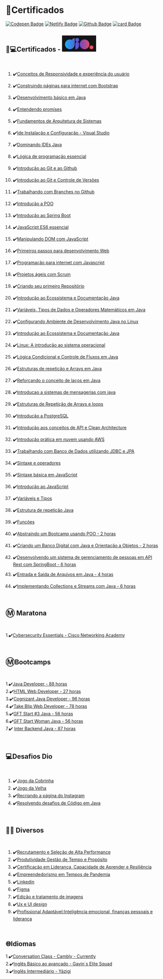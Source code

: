 # 📜Certificados


[![Codepen Badge](https://img.shields.io/badge/-Codepen-black?style=flat-square&logo=Codepen&logoColor=white&link=https://codepen.io/martageraldo)](https://codepen.io/martageraldo)
[![Netlify Badge](https://img.shields.io/badge/-Netlify-00C7B7?style=social-square&logo=netlify&logoColor=white)](https://martageraldo.netlify.app/) [![Github Badge](https://img.shields.io/badge/GitHub--000?style=social&logo=Github&logoColor=&link=https://github.com/MGBrave)](https://github.com/MGBrave) [![card Badge](https://img.shields.io/badge/-Hotmail-0078D4??style=flat-square&logo=microsoft-outlook&logoColor=white&link=mailto:mggeraldo@protonmail.com)](mailto:mggeraldo@protonmail.com) 
<br>

## 🧠💻Certificados - ![Image](https://github.com/MGBrave/certificados/blob/main/logo%20dio.jpg?raw=true)  
<br>

1. ✔️[Conceitos de Responsividade e experiência do usuário](https://github.com/MGBrave/certificados/blob/main/certificados/1conceitos%20responsividade%20e%20experiencia%20do%20usu%C3%A1rio.pdf)

2. ✔️[Construindo páginas para internet com Bootstrap](https://github.com/MGBrave/certificados/blob/main/certificados/2Construindo%páginas%para%internet%com%Bootstrap.pdf)

3. ✔️[Desenvolvimento básico em  Java](https://github.com/MGBrave/certificados/blob/main/certificados/3Desenvolvimento%Básico%em%Java.pdf)

4. ✔️[Entendendo promises](https://github.com/MGBrave/certificados/blob/main/certificados/5Entendendo%promises.pdf)

5. ✔️[Fundamentos de Arquitetura de Sistemas](https://github.com/MGBrave/certificados/blob/main/certificados/6Fundamentos%de%Arquitetura%de%Sistemas.pdf)

6. ✔️[Ide Instalação e Configuração - Visual Studio](https://github.com/MGBrave/certificados/blob/main/certificados/7IDE%Instalação%e%Configuração%(Visual%Studio%Code).pdf)

7. ✔️[Dominando IDEs Java](https://github.com/MGBrave/certificados/blob/main/certificados/8Dominando%IDEs%Java.pdf)

8. ✔️[Lógica de programação essencial](https://github.com/MGBrave/certificados/blob/main/certificados/9Lógica%de%Programação%Essencial.pdf)

9. ✔️[Introdução  ao Git e ao Github](https://github.com/MGBrave/certificados/blob/main/certificados/11Introdução%ao%Git%e%ao%GitHub.pdf)

10. ✔️[Introdução ao Git e Controle de Versões](https://github.com/MGBrave/certificados/blob/main/certificados/12Introdução%ao%Git%e%Controle%de%Versões.pdf)

11. ✔️[Trabalhando  com Branches no Github](https://github.com/MGBrave/certificados/blob/main/certificados/13Trabalhando%com%Branches%no%Github.pdf)

12. ✔️[Introdução a POO](https://github.com/MGBrave/certificados/blob/main/certificados/14introdução%a%POO.pdf)

13. ✔️[Introdução ao Spring Boot](https://github.com/MGBrave/certificados/blob/main/certificados/15Introdução%ao%Spring%Boot.pdf)

14. ✔️[JavaScript ES6 essencial](https://github.com/MGBrave/certificados/blob/main/certificados/16JavaScript%ES6%essencial.pdf)

15. ✔️[Manipulando DOM com JavaScript](https://github.com/MGBrave/certificados/blob/main/certificados/17Manipulando%a%D.O.M.%com%Javascript.pdf)

16. ✔️[Primeiros passos para desenvolvimento Web](https://github.com/MGBrave/certificados/blob/main/certificados/18Primeiros%passos%para%desenvolvimento%web.pdf)

17. ✔️[Programação para internet com Javascript](https://github.com/MGBrave/certificados/blob/main/certificados/19Programação%para%internet%com%JavaScript.pdf)

18. ✔️[Projetos ágeis com Scrum](https://github.com/MGBrave/certificados/blob/main/certificados/20projetos%ageis%com%scrum.pdf)

19. ✔️[Criando seu primeiro Repositório](https://github.com/MGBrave/certificados/blob/main/certificados/Crianco%seu%primeiro%Repositório.pdf)

20. ✔️[Introdução ao Ecossistema e Documentação Java](https://github.com/MGBrave/certificados/blob/main/certificados/IntroducaoAoEcossistemaEDocumentacaoJava.pdf)
21. ✔️[Variáveis, Tipos de Dados e Operadores Matemáticos em Java](https://github.com/MGBrave/certificados/blob/main/certificados/Vari%C3%A1veis%2C%20Tipos%20de%20Dados%20e%20Operadores%20matem%C3%A1ticos%20em%20java.pdf)
22. ✔️[Configurando Ambiente de Desenvolvimento Java no Linux](https://github.com/MGBrave/certificados/blob/main/certificados/ConfAmbDedesJavaNoLinux.pdf)
23. ✔️[Introdução ao Ecossistema e Documentação Java](https://github.com/MGBrave/certificados/blob/main/certificados/IntroducaoAoEcossistemaEDocumentacaoJava.pdf)
24. ✔️[Linux: A introdução ao sistema operacional](https://github.com/MGBrave/certificados/blob/main/certificados/Linux%20A%20introdu%C3%A7%C3%A3o%20ao%20sistema%20operacional.pdf)
25. ✔️[Lógica Condicional e Controle de Fluxos em Java](https://github.com/MGBrave/certificados/blob/main/certificados/Logica%20Condicional%20e%20controle%20de%20fluxos%20em%20Java.pdf)
26. ✔️[Estruturas de repetição e Arrays em Java](https://github.com/MGBrave/certificados/blob/main/certificados/Estruturas%20de%20Repeti%C3%A7%C3%A3o%20de%20Arrays%20e%20loops.pdf)
27. ✔️[Reforçando o conceito de laços em Java](https://github.com/MGBrave/certificados/blob/main/certificados/Refor%C3%A7ando%20o%20conceito%20de%20la%C3%A7os%20em%20java.pdf)
28. ✔️[Introducao a sistemas de mensagerias com java](https://github.com/MGBrave/certificados/blob/main/certificados/Introducaoa%20sistemas%20de%20mensagerias%20com%20java.pdf)
29. ✔️[Estruturas de Repetição de Arrays e loops](https://github.com/MGBrave/certificados/blob/main/certificados/Estruturas%20de%20Repeti%C3%A7%C3%A3o%20de%20Arrays%20e%20loops.pdf)
30. ✔️[Introdução a PostgreSQL](https://github.com/MGBrave/certificados/blob/main/certificados/Introdu%C3%A7%C3%A3o%20a%20PostgreSQL.pdf)
31. ✔️[Introdução aos conceitos de API e Clean Architecture](https://github.com/MGBrave/certificados/blob/main/certificados/Introdu%C3%A7%C3%A3o%20aos%20conceitos%20de%20API%20e%20Clean%20Architecture.pdf)
32. ✔️[Introdução prática em nuvem usando AWS](https://github.com/MGBrave/certificados/blob/main/certificados/Introdu%C3%A7%C3%A3o%20pr%C3%A1tica%20em%20nuvem%20usando%20AWS.pdf)
33. ✔️[Trabalhando com Banco de Dados utilizando JDBC e JPA](https://github.com/MGBrave/certificados/blob/main/certificados/Trabalhando%20com%20Banco%20de%20Dados%20utilizando%20JDBC%20e%20JPA.pdf)
34. ✔️[Sintaxe e operadores](https://github.com/MGBrave/certificados/blob/main/certificados/sintaxe%20e%20operadores.pdf)
35. ✔️[Sintaxe básica em JavaScript](https://github.com/MGBrave/certificados/blob/main/certificados/sintaxe%20basica%20em%20javascript.pdf)
36. ✔️[Introdução ao JavaScript](https://github.com/MGBrave/certificados/blob/main/certificados/sintaxe%20basica%20em%20javascript.pdf) 
37. ✔️[Variáveis e Tipos](https://github.com/MGBrave/certificados/blob/main/certificados/Vari%C3%A1veis%20e%20tipos.pdf) 
38. ✔️[Estrutura de repetição Java](https://github.com/MGBrave/certificados/blob/main/certificados/Estruturas%20de%20Repeticao%20em%20java-Introducao.pdf)
39. ✔️[Funções](https://github.com/MGBrave/certificados/blob/main/certificados/Fun%C3%A7%C3%B5es.pdf)
40. ✔️[Abstraindo um Bootcamp usando POO - 2 horas ](https://github.com/MGBrave/certificados/blob/main/certificados/Abstraindo%20um%20Bootcamp%20usando%20POO2hr.pdf)
41. ✔️[Criando um Banco Digital com Java e Orientação a Objetos - 2 horas ](https://github.com/MGBrave/certificados/blob/main/certificados/Criando%20um%20Banco%20Digital%20com%20Java%20e%20Orienta%C3%A7%C3%A3o%20a%20Objetos.pdf)
42. ✔️[Desenvolvendo um sistema de gerenciamento de pessoas em API Rest com SpringBoot - 6 horas ](https://github.com/MGBrave/certificados/blob/main/certificados/Desenvolvendo%20um%20sistema%20de%20gerenciamento%20de%20pessoas%20em%20API%20Rest%20com%20SpringBoot%206%20hr.pdf) <br>
43. ✔️[Entrada e Saída de Arquivos em Java  - 4 horas ](https://github.com/MGBrave/certificados/blob/main/certificados/Entrada%20e%20Sa%C3%ADda%20de%20Arquivos%20em%20Java%204hr.pdf)
44. ✔️[Implementando Collections e Streams com Java - 6 horas](https://github.com/MGBrave/certificados/blob/main/certificados/Implementando%20Collections%20e%20Streams%20com%20Java.pdf)
<br>

## Ⓜ️ Maratona

<br>

1.✔️[Cybersecurity Essentials - Cisco Networking Academy](https://github.com/MGBrave/certificados/blob/main/certificados/MG%20Cibersecurity%20Essentials.pdf) <br>




<br>

## Ⓜ️Bootcamps

<br>

1.✔️[Java Developer - 88 horas](https://github.com/MGBrave/certificados/blob/main/certificados/bootcamps/Amdocs.pdf) <br>
2.✔️[HTML Web Developer - 27 horas](https://github.com/MGBrave/certificados/blob/main/certificados/bootcamps/Frontend.pdf) <br>
3.✔️[Cognizant Java Developer - 96 horas](https://github.com/MGBrave/certificados/blob/main/certificados/bootcamps/Cognizant%20Java%20Developer.pdf) <br>
4.✔️[Take Blip Web Developer - 78 horas](https://github.com/MGBrave/certificados/blob/main/certificados/bootcamps/takeblip0673E624.pdf) <br>
5.✔️[GFT Start #3 Java - 56 horas](https://github.com/MGBrave/certificados/blob/main/certificados/bootcamps/GFTStart.pdf) <br>
6.✔️[GFT Start Woman Java - 56 horas](https://github.com/MGBrave/certificados/blob/main/certificados/bootcamps/GFTStart.pdf) <br>
7.✔️ [Inter Backend Java - 87 horas](https://github.com/MGBrave/certificados/blob/main/certificados/bootcamps/InterDIO%20-%20Certificado.pdf) <br> 



   <br>

## 💻Desafios Dio

<br>

1. ✔️[Jogo da Cobrinha](https://github.com/MGBrave/certificados/blob/main/certificados/jogodacobrinhaDio.pdf)
2. ✔️[Jogo da Velha](https://github.com/MGBrave/certificados/blob/main/certificados/jogoDaVelha.pdf) 
3. ✔️[Recriando a página do Instagram](https://github.com/MGBrave/certificados/blob/main/certificados/recriando%página%do%instagram.pdf) 
4. ✔️[Resolvendo desafios de Código em Java](https://github.com/MGBrave/certificados/blob/main/certificados/resolvendoDesafiosDeCodigoEmJava.pdf) 


<br>

## 👩‍💻 Diversos

<br>

1. ✔️[Recrutamento e Seleção de Alta Performance](https://github.com/MGBrave/certificados/blob/main/certificados/Recrutamento%e%Seleção%de%Alta%performance.png)
2. ✔️[Produtividade Gestão de Tempo e Propósito](https://github.com/MGBrave/certificados/blob/main/certificados/Produtividade%Gestão%do%Tempo%e%Propósito.pdf)
3. ✔️[Certificação em Liderança, Capacidade de Aprender e Resiliência](https://github.com/MGBrave/certificados/blob/main/certificados/Certificação%em%Liderança,%Capacidade%de%Aprender%e%Resiliência.pdf)
4. ✔️[Empreendedorismo em Tempos de Pandemia](https://github.com/MGBrave/certificados/blob/main/certificados/Empreendedorismo%em%tempos%de%pandemia.pdf)
5. ✔️[Linkedin](https://github.com/MGBrave/certificados/blob/main/certificados/Linkedin.pdf)
6. ✔️[Figma](https://github.com/MGBrave/certificados/blob/main/certificados/10Figma.pdf)
7. ✔️[Edição e tratamento de imagens](https://github.com/MGBrave/certificados/blob/main/certificados/4Edição_e_tratamento_de_imagens.pdf)
8. ✔️[Ux e UI design](https://github.com/MGBrave/certificados/blob/main/certificados/21UX%e%UI%design%Tim.pdf)
9. ✔️[Profissional Adaptável:Inteligência emocional, finanças pessoais e liderança](https://github.com/MGBrave/certificados/blob/main/certificados/profissionalAdaptavel.pdf)
<br>

## 🌐Idiomas
1.✔️[Conversation Class - Cambly - Currently]()<br>
2.✔️[Inglês Básico ao avançado - Gavin´s Elite Squad](https://github.com/MGBrave/certificados/blob/main/certificados/languages/gavin%20ellit%20squad.pdf)<br>
3.✔️[Inglês Intermediário - Yázigi](https://github.com/MGBrave/certificados/blob/main/certificados/languages/inter2010.jpg)

<br>




